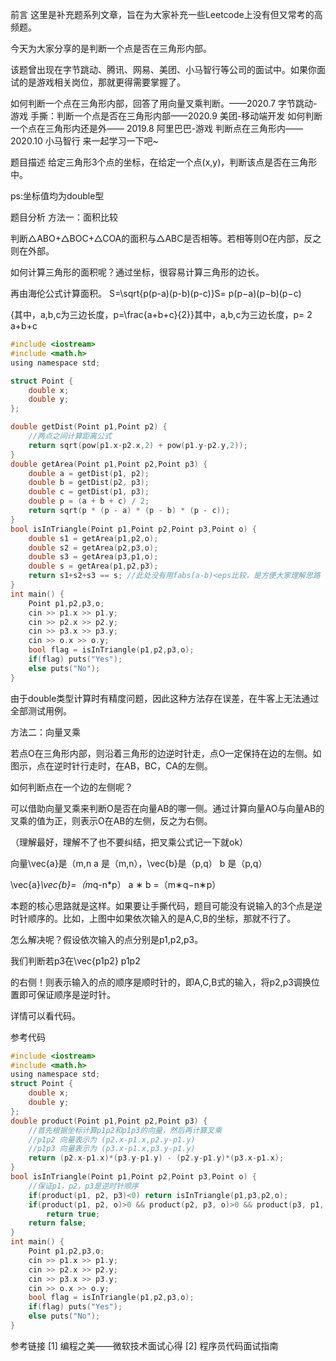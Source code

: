 前言
这里是补充题系列文章，旨在为大家补充一些Leetcode上没有但又常考的高频题。

今天为大家分享的是判断一个点是否在三角形内部。

该题曾出现在字节跳动、腾讯、网易、美团、小马智行等公司的面试中。如果你面试的是游戏相关岗位，那就更得需要掌握了。

如何判断一个点在三角形内部，回答了用向量叉乘判断。——2020.7 字节跳动-游戏
手撕：判断一个点是否在三角形内部——2020.9 美团-移动端开发
如何判断一个点在三角形内还是外—— 2019.8 阿里巴巴-游戏
判断点在三角形内——2020.10 小马智行
来一起学习一下吧~

题目描述
给定三角形3个点的坐标，在给定一个点(x,y)，判断该点是否在三角形中。

ps:坐标值均为double型

题目分析
方法一：面积比较

判断△ABO+△BOC+△COA的面积与△ABC是否相等。若相等则O在内部，反之则在外部。



如何计算三角形的面积呢？通过坐标，很容易计算三角形的边长。

再由海伦公式计算面积。
S=\sqrt{p(p-a)(p-b)(p-c)}S= 
p(p−a)(p−b)(p−c)


{其中，a,b,c为三边长度，p=\frac{a+b+c}{2}}其中，a,b,c为三边长度，p= 
2
a+b+c

 

```c
#include <iostream>
#include <math.h>
using namespace std;

struct Point {
    double x;
    double y;
};

double getDist(Point p1,Point p2) {
    //两点之间计算距离公式
    return sqrt(pow(p1.x-p2.x,2) + pow(p1.y-p2.y,2));
}
double getArea(Point p1,Point p2,Point p3) {
    double a = getDist(p1, p2);
    double b = getDist(p2, p3);
    double c = getDist(p1, p3);
    double p = (a + b + c) / 2;
    return sqrt(p * (p - a) * (p - b) * (p - c));
}
bool isInTriangle(Point p1,Point p2,Point p3,Point o) {
    double s1 = getArea(p1,p2,o);
    double s2 = getArea(p2,p3,o);
    double s3 = getArea(p3,p1,o);
    double s = getArea(p1,p2,p3);
    return s1+s2+s3 == s; //此处没有用fabs(a-b)<eps比较，是方便大家理解思路
}
int main() {
    Point p1,p2,p3,o;
    cin >> p1.x >> p1.y;
    cin >> p2.x >> p2.y;
    cin >> p3.x >> p3.y;
    cin >> o.x >> o.y;
    bool flag = isInTriangle(p1,p2,p3,o);
    if(flag) puts("Yes");
    else puts("No");
}
```

由于double类型计算时有精度问题，因此这种方法存在误差，在牛客上无法通过全部测试用例。

方法二：向量叉乘

若点O在三角形内部，则沿着三角形的边逆时针走，点O一定保持在边的左侧。如图示，点在逆时针行走时，在AB，BC，CA的左侧。



如何判断点在一个边的左侧呢？

可以借助向量叉乘来判断O是否在向量AB的哪一侧。通过计算向量AO与向量AB的叉乘的值为正，则表示O在AB的左侧，反之为右侧。

（理解最好，理解不了也不要纠结，把叉乘公式记一下就ok）

向量\vec{a}是（m,n 
a
 是（m,n），\vec{b}是（p,q） 
b
 是（p,q）

\vec{a}*\vec{b}=（m*q-n*p） 
a
 ∗ 
b
 =（m∗q−n∗p）

本题的核心思路就是这样。如果要让手撕代码，题目可能没有说输入的3个点是逆时针顺序的。比如，上图中如果依次输入的是A,C,B的坐标，那就不行了。

怎么解决呢？假设依次输入的点分别是p1,p2,p3。

我们判断若p3在\vec{p1p2} 
p1p2

 的右侧！则表示输入的点的顺序是顺时针的，即A,C,B式的输入，将p2,p3调换位置即可保证顺序是逆时针。



详情可以看代码。

参考代码

```c
#include <iostream>
#include <math.h>
using namespace std;
struct Point {
    double x;
    double y;
};
double product(Point p1,Point p2,Point p3) {
    //首先根据坐标计算p1p2和p1p3的向量，然后再计算叉乘
    //p1p2 向量表示为 (p2.x-p1.x,p2.y-p1.y)
    //p1p3 向量表示为 (p3.x-p1.x,p3.y-p1.y)
    return (p2.x-p1.x)*(p3.y-p1.y) - (p2.y-p1.y)*(p3.x-p1.x);
}
bool isInTriangle(Point p1,Point p2,Point p3,Point o) {
    //保证p1，p2，p3是逆时针顺序
    if(product(p1, p2, p3)<0) return isInTriangle(p1,p3,p2,o);
    if(product(p1, p2, o)>0 && product(p2, p3, o)>0 && product(p3, p1, o)>0)
        return true;
    return false;
}
int main() {
    Point p1,p2,p3,o;
    cin >> p1.x >> p1.y;
    cin >> p2.x >> p2.y;
    cin >> p3.x >> p3.y;
    cin >> o.x >> o.y;
    bool flag = isInTriangle(p1,p2,p3,o);
    if(flag) puts("Yes");
    else puts("No");
}
```

参考链接
[1] 编程之美——微软技术面试心得
[2] 程序员代码面试指南

